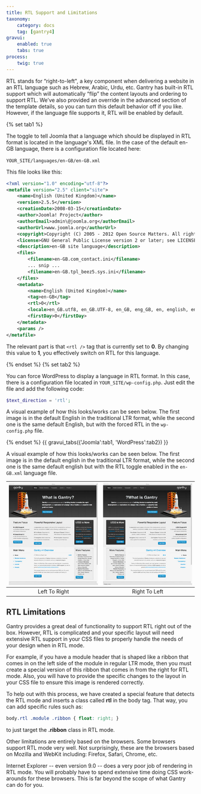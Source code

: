 ```yaml
---
title: RTL Support and Limitations
taxonomy:
    category: docs
    tag: [gantry4]
gravui:
    enabled: true
    tabs: true
process:
    twig: true
---
```


RTL stands for “right-to-left", a key component when delivering a website in an RTL language such as Hebrew, Arabic, Urdu, etc. Gantry has built-in RTL support which will automatically “flip” the content layouts and ordering to support RTL. We’ve also provided an override in the advanced section of the template details, so you can turn this default behavior off if you like. However, if the language file supports it, RTL will be enabled by default.

{% set tab1 %}

The toggle to tell Joomla that a language which should be displayed in RTL format is located in the language's XML file. In the case of the default en-GB language, there is a configuration file located here:

`YOUR_SITE/languages/en-GB/en-GB.xml`

This file looks like this:

```xml
<?xml version="1.0" encoding="utf-8"?>
<metafile version="2.5" client="site">
    <name>English (United Kingdom)</name>
    <version>2.5.5</version>
    <creationDate>2008-03-15</creationDate>
    <author>Joomla! Project</author>
    <authorEmail>admin\@joomla.org</authorEmail>
    <authorUrl>www.joomla.org</authorUrl>
    <copyright>Copyright (C) 2005 - 2012 Open Source Matters. All rights reserved.</copyright>
    <license>GNU General Public License version 2 or later; see LICENSE.txt</license>
    <description>en-GB site language</description>
    <files>
        <filename>en-GB.com_contact.ini</filename>
        ... snip ...
        <filename>en-GB.tpl_beez5.sys.ini</filename>
    </files>
    <metadata>
        <name>English (United Kingdom)</name>
        <tag>en-GB</tag>
        <rtl>0</rtl>
        <locale>en_GB.utf8, en_GB.UTF-8, en_GB, eng_GB, en, english, english-uk, uk, gbr, britain, england, great britain, uk, united kingdom, united-kingdom</locale>
        <firstDay>0</firstDay>
    </metadata>
    <params />
</metafile>
```

The relevant part is that `<rtl />` tag that is currently set to **0**. By changing this value to **1**, you effectively switch on RTL for this language.

{% endset %}
{% set tab2 %}

You can force WordPress to display a language in RTL format. In this case, there is a configuration file located in `YOUR_SITE/wp-config.php`. Just edit the file and add the following code:

```php
$text_direction = 'rtl';
```

A visual example of how this looks/works can be seen below. The first image is in the default English in the traditional LTR format, while the second one is the same default English, but with the forced RTL in the `wp-config.php` file.

{% endset %}
{{ gravui_tabs({'Joomla':tab1, 'WordPress':tab2}) }}

A visual example of how this looks/works can be seen below. The first image is in the default english in the traditional LTR format, while the second one is the same default english but with the RTL toggle enabled in the `en-GB.xml` language file.

| ![](rtl-ltr.jpg) | ![](rtl-rtl.jpg) |
| :--------------: | :--------------: |
|  Left To Right   |  Right To Left   |

RTL Limitations
---------------

Gantry provides a great deal of functionality to support RTL right out of the box. However, RTL is complicated and your specific layout will need extensive RTL support in your CSS files to properly handle the needs of your design when in RTL mode. 

For example, if you have a module header that is shaped like a ribbon that comes in on the left side of the module in regular LTR mode, then you must create a special version of this ribbon that comes in from the right for RTL mode. Also, you will have to provide the specific changes to the layout in your CSS file to ensure this image is rendered correctly.

To help out with this process, we have created a special feature that detects the RTL mode and inserts a class called **rtl** in the body tag. That way, you can add specific rules such as:

```css
body.rtl .module .ribbon { float: right; }
```

to just target the **.ribbon** class in RTL mode.

Other limitations are entirely based on the browsers. Some browsers support RTL mode very well. Not surprisingly, these are the browsers based on Mozilla and WebKit including: Firefox, Safari, Chrome, etc. 

Internet Explorer -- even version 9.0 -- does a very poor job of rendering in RTL mode. You will probably have to spend extensive time doing CSS work-arounds for these browsers. This is far beyond the scope of what Gantry can do for you.
